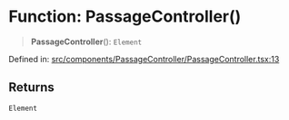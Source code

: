 # Function: PassageController()

> **PassageController**(): `Element`

Defined in: [src/components/PassageController/PassageController.tsx:13](https://github.com/laruss/react-text-game/blob/6b9098a8e439fedc8e81574fd40f3e2840d770e8/packages/ui/src/components/PassageController/PassageController.tsx#L13)

## Returns

`Element`
